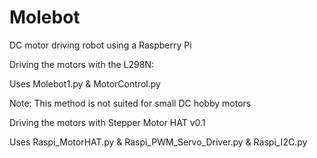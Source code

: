 # Molebot
DC motor driving robot using a Raspberry Pi

Driving the motors with the L298N:

Uses Molebot1.py & MotorControl.py

Note: This method is not suited for small DC hobby motors

Driving the motors with Stepper Motor HAT v0.1

Uses Raspi_MotorHAT.py & Raspi_PWM_Servo_Driver.py & Raspi_I2C.py
